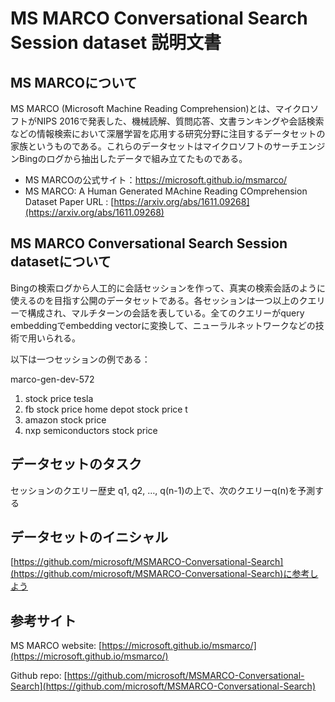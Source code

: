 # MS MARCO Conversational Search Session dataset 説明文書

## MS MARCOについて

MS MARCO \(Microsoft Machine Reading Comprehension\)とは、マイクロソフトがNIPS 2016で発表した、機械読解、質問応答、文書ランキングや会話検索などの情報検索において深層学習を応用する研究分野に注目するデータセットの家族というものである。これらのデータセットはマイクロソフトのサーチエンジンBingのログから抽出したデータで組み立てたものである。

* MS MARCOの公式サイト：https://microsoft.github.io/msmarco/
* MS MARCO: A Human Generated MAchine Reading COmprehension Dataset Paper URL : [https://arxiv.org/abs/1611.09268](https://arxiv.org/abs/1611.09268)

## MS MARCO Conversational Search Session datasetについて

Bingの検索ログから人工的に会話セッションを作って、真実の検索会話のように使えるのを目指す公開のデータセットである。各セッションは一つ以上のクエリーで構成され、マルチターンの会話を表している。全てのクエリーがquery embeddingでembedding vectorに変換して、ニューラルネットワークなどの技術で用いられる。

以下は一つセッションの例である：

marco-gen-dev-572

1. stock price tesla
2. fb stock price home depot stock price t
3. amazon stock price
4. nxp semiconductors stock price

## データセットのタスク

セッションのクエリー歴史 q1, q2, …, q\(n-1\)の上で、次のクエリーq\(n\)を予測する

## データセットのイニシャル

[https://github.com/microsoft/MSMARCO-Conversational-Search](https://github.com/microsoft/MSMARCO-Conversational-Search)に参考しよう

## 参考サイト

MS MARCO website: [https://microsoft.github.io/msmarco/](https://microsoft.github.io/msmarco/)

Github repo: [https://github.com/microsoft/MSMARCO-Conversational-Search](https://github.com/microsoft/MSMARCO-Conversational-Search)

